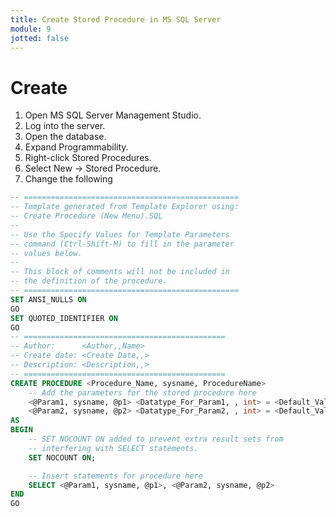 ```yaml
---
title: Create Stored Procedure in MS SQL Server
module: 9
jotted: false
---
```


# Create

1. Open MS SQL Server Management Studio.
2. Log into the server.
3. Open the database.
4. Expand Programmability.
5. Right-click Stored Procedures.
6. Select New -> Stored Procedure.
7. Change the following

```sql
-- ================================================
-- Template generated from Template Explorer using:
-- Create Procedure (New Menu).SQL
--
-- Use the Specify Values for Template Parameters 
-- command (Ctrl-Shift-M) to fill in the parameter 
-- values below.
--
-- This block of comments will not be included in
-- the definition of the procedure.
-- ================================================
SET ANSI_NULLS ON
GO
SET QUOTED_IDENTIFIER ON
GO
-- =============================================
-- Author:		<Author,,Name>
-- Create date: <Create Date,,>
-- Description:	<Description,,>
-- =============================================
CREATE PROCEDURE <Procedure_Name, sysname, ProcedureName> 
	-- Add the parameters for the stored procedure here
	<@Param1, sysname, @p1> <Datatype_For_Param1, , int> = <Default_Value_For_Param1, , 0>, 
	<@Param2, sysname, @p2> <Datatype_For_Param2, , int> = <Default_Value_For_Param2, , 0>
AS
BEGIN
	-- SET NOCOUNT ON added to prevent extra result sets from
	-- interfering with SELECT statements.
	SET NOCOUNT ON;

    -- Insert statements for procedure here
	SELECT <@Param1, sysname, @p1>, <@Param2, sysname, @p2>
END
GO

```

